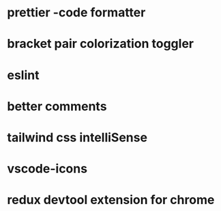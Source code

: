 # prettier -code formatter
# bracket pair colorization toggler
# eslint
# better comments
# tailwind css intelliSense
# vscode-icons
# redux devtool extension for chrome